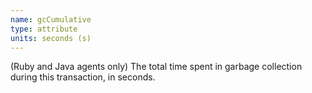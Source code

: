 ```yaml
---
name: gcCumulative
type: attribute
units: seconds (s)
---
```


(Ruby and Java agents only) The total time spent in garbage collection during this transaction, in seconds.